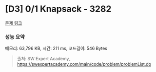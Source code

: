 # [D3] 0/1 Knapsack - 3282 

[문제 링크](https://swexpertacademy.com/main/code/problem/problemDetail.do?contestProbId=AWBJAVpqrzQDFAWr) 

### 성능 요약

메모리: 63,796 KB, 시간: 211 ms, 코드길이: 546 Bytes



> 출처: SW Expert Academy, https://swexpertacademy.com/main/code/problem/problemList.do
